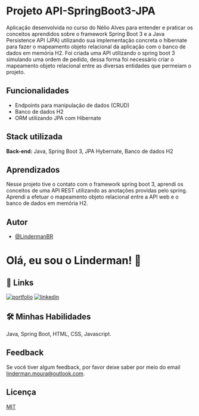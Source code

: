 
# Projeto API-SpringBoot3-JPA

Aplicação desenvolvida no curso do Nélio Alves para entender e praticar os conceitos aprendidos sobre o framework Spring Boot 3 e a Java Persistence API (JPA) 
utilizando sua implementação concreta o hibernate para fazer o mapeamento objeto relacional da aplicação com o banco de dados em memória H2.
Foi criada uma API utilizando o spring boot 3 simulando uma ordem de pedido, dessa forma foi necessário criar o mapeamento objeto relacional entre as diversas entidades que permeiam o projeto.

## Funcionalidades

- Endpoints para manipulação de dados (CRUD)
- Banco de dados H2
- ORM utilizando JPA com Hibernate


## Stack utilizada

**Back-end:** Java, Spring Boot 3, JPA Hybernate, Banco de dados H2


## Aprendizados

Nesse projeto tive o contato com o framework spring boot 3, aprendi os conceitos de uma API REST utilizando as anotações providas pelo spring.
Aprendi a efetuar o mapeamento objeto relacional entre a API web e o banco de dados em memória H2.


## Autor

- [@LindermanBR](https://github.com/LindermanBR)


# Olá, eu sou o Linderman! 👋

## 🔗 Links
[![portfolio](https://img.shields.io/badge/my_portfolio-000?style=for-the-badge&logo=ko-fi&logoColor=white)](https://github.com/LindermanBR)
[![linkedin](https://img.shields.io/badge/linkedin-0A66C2?style=for-the-badge&logo=linkedin&logoColor=white)](https://www.linkedin.com/in/linderman-moura/)



## 🛠 Minhas Habilidades
Java, Spring Boot, HTML, CSS, Javascript.


## Feedback

Se você tiver algum feedback, por favor  deixe saber por meio do email linderman.moura@outlook.com.


## Licença

[MIT](https://choosealicense.com/licenses/mit/)
